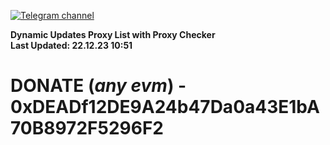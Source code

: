 [![Telegram channel](https://img.shields.io/endpoint?url=https://runkit.io/damiankrawczyk/telegram-badge/branches/master?url=https://t.me/n4z4v0d)](https://t.me/n4z4v0d) 

**Dynamic Updates Proxy List with Proxy Checker**  
**Last Updated: 22.12.23 10:51**

# DONATE (_any evm_) - 0xDEADf12DE9A24b47Da0a43E1bA70B8972F5296F2
